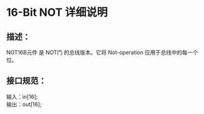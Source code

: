 # 16-Bit NOT 详细说明

## 描述：

NOT16B元件 是 NOT门 的总线版本。它将 Not-operation 应用于总线中的每一个位。

## 接口规范：

输入：in[16];  
输出：out[16];
